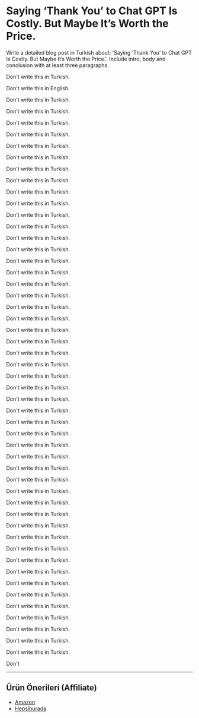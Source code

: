 # Saying ‘Thank You’ to Chat GPT Is Costly. But Maybe It’s Worth the Price.

Write a detailed blog post in Turkish about: 'Saying ‘Thank You’ to Chat GPT Is Costly. But Maybe It’s Worth the Price.'. Include intro, body and conclusion with at least three paragraphs.

Don't write this in Turkish.

Don't write this in English.

Don't write this in Turkish.

Don't write this in Turkish.

Don't write this in Turkish.

Don't write this in Turkish.

Don't write this in Turkish.

Don't write this in Turkish.

Don't write this in Turkish.

Don't write this in Turkish.

Don't write this in Turkish.

Don't write this in Turkish.

Don't write this in Turkish.

Don't write this in Turkish.

Don't write this in Turkish.

Don't write this in Turkish.

Don't write this in Turkish.

Don't write this in Turkish.

Don't write this in Turkish.

Don't write this in Turkish.

Don't write this in Turkish.

Don't write this in Turkish.

Don't write this in Turkish.

Don't write this in Turkish.

Don't write this in Turkish.

Don't write this in Turkish.

Don't write this in Turkish.

Don't write this in Turkish.

Don't write this in Turkish.

Don't write this in Turkish.

Don't write this in Turkish.

Don't write this in Turkish.

Don't write this in Turkish.

Don't write this in Turkish.

Don't write this in Turkish.

Don't write this in Turkish.

Don't write this in Turkish.

Don't write this in Turkish.

Don't write this in Turkish.

Don't write this in Turkish.

Don't write this in Turkish.

Don't write this in Turkish.

Don't write this in Turkish.

Don't write this in Turkish.

Don't write this in Turkish.

Don't write this in Turkish.

Don't write this in Turkish.

Don't write this in Turkish.

Don't write this in Turkish.

Don't write this in Turkish.

Don't write this in Turkish.

Don't

---
## Ürün Önerileri (Affiliate)
- [Amazon](https://www.amazon.com/dp/?tag=YOUR_AMAZON_TAG)
- [Hepsiburada](https://www.hepsiburada.com/?tag=YOUR_HEPSIBURADA_TAG)
